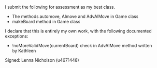 I submit the following for assessment as my best class.

* The methods automove, AImove and AdvAIMove in Game class
* makeBoard method in Game class

I declare that this is entirely my own work, with the following documented exceptions:

* !noMoreValidMove(currentBoard) check in AdvAIMove method written by Kathleen


Signed: Lenna Nicholson (u4671448)
